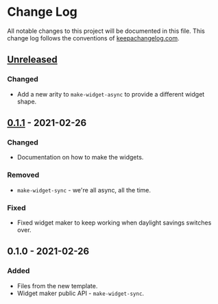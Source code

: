 # Change Log
All notable changes to this project will be documented in this file. This change log follows the conventions of [keepachangelog.com](http://keepachangelog.com/).

## [Unreleased]
### Changed
- Add a new arity to `make-widget-async` to provide a different widget shape.

## [0.1.1] - 2021-02-26
### Changed
- Documentation on how to make the widgets.

### Removed
- `make-widget-sync` - we're all async, all the time.

### Fixed
- Fixed widget maker to keep working when daylight savings switches over.

## 0.1.0 - 2021-02-26
### Added
- Files from the new template.
- Widget maker public API - `make-widget-sync`.

[Unreleased]: https://github.com/your-name/ns-paths/compare/0.1.1...HEAD
[0.1.1]: https://github.com/your-name/ns-paths/compare/0.1.0...0.1.1
